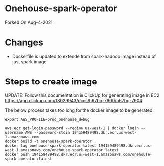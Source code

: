 # Onehouse-spark-operator

Forked On Aug-4-2021

# Changes
- Dockerfile is updated to extende from spark-hadoop image instead of just spark image

# Steps to create image

UPDATE: Follow this documentation in ClickUp for generating image in EC2
https://app.clickup.com/18029943/docs/h67bq-7600/h67bq-7904

The below process takes too long for the docker image to be generated.
```
export AWS_PROFILE=prod_onehouse_debug

aws ecr get-login-password --region us-west-1 | docker login --username AWS --password-stdin 194159489498.dkr.ecr.us-west-1.amazonaws.com
docker build -t onehouse-spark-operator .
docker tag onehouse-spark-operator:latest 194159489498.dkr.ecr.us-west-1.amazonaws.com/onehouse-spark-operator:latest
docker push 194159489498.dkr.ecr.us-west-1.amazonaws.com/onehouse-spark-operator:latest
```